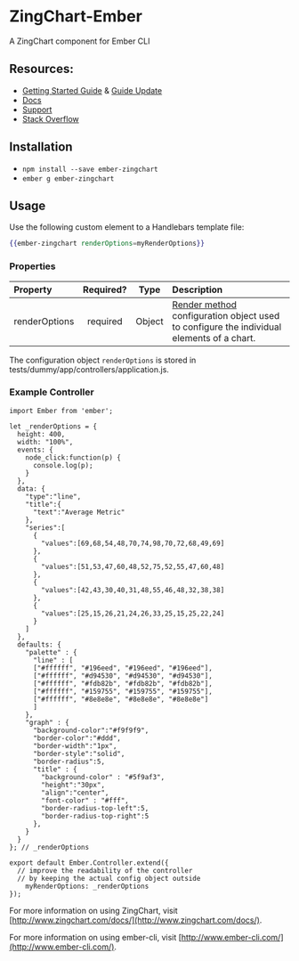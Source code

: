 # ZingChart-Ember 

A ZingChart component for Ember CLI 

## Resources: 
* [Getting Started Guide](https://blog.zingchart.com/2015/02/24/zingchart-ember-js/) & [Guide Update](https://blog.zingchart.com/2016/04/25/new-ember-charts-wrapper-from-zingchart/?q=new%20ember%20charts%20wrapper%20from%20zingchart)
* [Docs](http://www.zingchart.com/docs) 
* [Support](https://help.zingchart.com/hc/en-us)
* [Stack Overflow](http://stackoverflow.com/search?q=zingchart)


## Installation 

* `npm install --save ember-zingchart`
* `ember g ember-zingchart`

## Usage

Use the following custom element to a Handlebars template file:

```handlebars
{{ember-zingchart renderOptions=myRenderOptions}}
```

### Properties
|    Property   |    Required?  | Type | Description  |
| :------------- |:-------------:| :----:| :---- |
| renderOptions | required | Object | [Render method](http://www.zingchart.com/docs/developers/zingchart-object-and-methods/#render-method) configuration object used to configure the individual elements of a chart.|

The configuration object `renderOptions` is stored in tests/dummy/app/controllers/application.js.

### Example Controller

```
import Ember from 'ember';

let _renderOptions = {
  height: 400,
  width: "100%",
  events: {
    node_click:function(p) {
      console.log(p);
    }
  },
  data: {
    "type":"line",
    "title":{
      "text":"Average Metric"
    },
    "series":[
      {
        "values":[69,68,54,48,70,74,98,70,72,68,49,69]
      },
      {
        "values":[51,53,47,60,48,52,75,52,55,47,60,48]
      },
      {
        "values":[42,43,30,40,31,48,55,46,48,32,38,38]
      },
      {
        "values":[25,15,26,21,24,26,33,25,15,25,22,24]
      }
    ]
  },
  defaults: {
    "palette" : {
      "line" : [
      ["#ffffff", "#196eed", "#196eed", "#196eed"],
      ["#ffffff", "#d94530", "#d94530", "#d94530"],
      ["#ffffff", "#fdb82b", "#fdb82b", "#fdb82b"],
      ["#ffffff", "#159755", "#159755", "#159755"],
      ["#ffffff", "#8e8e8e", "#8e8e8e", "#8e8e8e"]
      ]
    },
    "graph" : {
      "background-color":"#f9f9f9",
      "border-color":"#ddd",
      "border-width":"1px",
      "border-style":"solid",
      "border-radius":5,
      "title" : {
        "background-color" : "#5f9af3",
        "height":"30px",
        "align":"center",
        "font-color" : "#fff",
        "border-radius-top-left":5,
        "border-radius-top-right":5
      },
    }
  }
}; // _renderOptions

export default Ember.Controller.extend({
  // improve the readability of the controller
  // by keeping the actual config object outside 
	myRenderOptions: _renderOptions
});
```
For more information on using ZingChart, visit [http://www.zingchart.com/docs/](http://www.zingchart.com/docs/).

For more information on using ember-cli, visit [http://www.ember-cli.com/](http://www.ember-cli.com/). 
